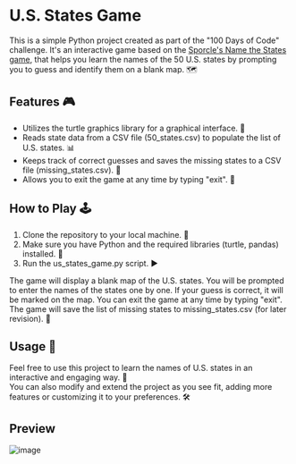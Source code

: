 # U.S. States Game
This is a simple Python project created as part of the "100 Days of Code" challenge. It's an interactive game based on the [Sporcle's Name the States game](https://www.sporcle.com/games/g/states), 
that helps you learn the names of the 50 U.S. states by prompting you to guess and identify them on a blank map. 🗺️

## Features 🎮
- Utilizes the turtle graphics library for a graphical interface. 🐢
- Reads state data from a CSV file (50_states.csv) to populate the list of U.S. states. 📊
- Keeps track of correct guesses and saves the missing states to a CSV file (missing_states.csv). 💾
- Allows you to exit the game at any time by typing "exit". 🚪

## How to Play 🕹️
1. Clone the repository to your local machine. 📁
2. Make sure you have Python and the required libraries (turtle, pandas) installed. 🐍
3. Run the us_states_game.py script. ▶️
    
The game will display a blank map of the U.S. states. You will be prompted to enter the names of the states one by one. If your guess is correct, it will be marked on the map. You can exit the game at any time by typing "exit". The game will save the list of missing states to missing_states.csv (for later revision). 📝

## Usage 🚀
Feel free to use this project to learn the names of U.S. states in an interactive and engaging way. 🌟   
You can also modify and extend the project as you see fit, adding more features or customizing it to your preferences. 🛠️

## Preview
   ![image](https://github.com/damachad/Python_exercises/assets/128734978/ecc0b48e-d123-44f5-87c5-79733bad994e)
